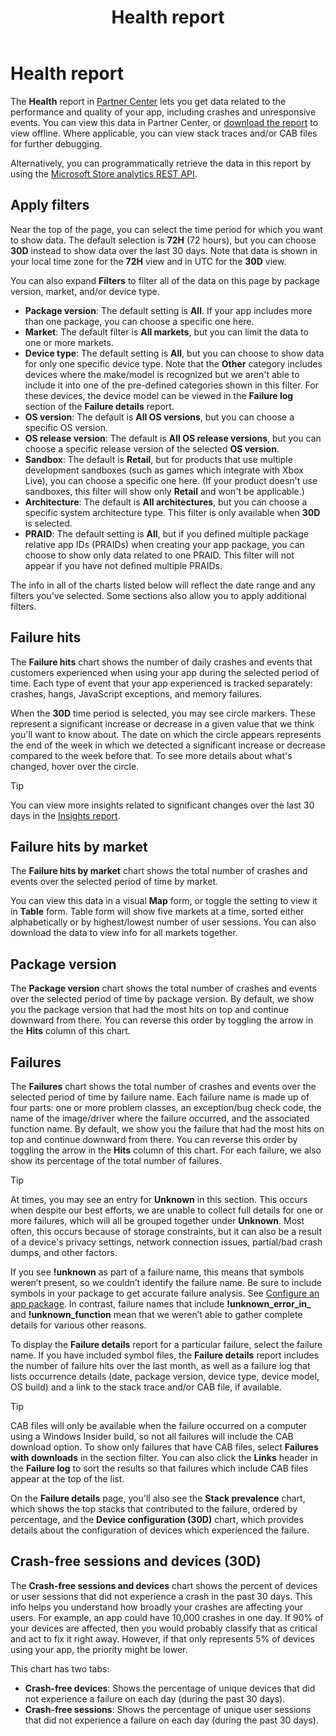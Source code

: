 ﻿---
Description: The Health report in Partner Center lets you get data related to the performance and quality of your app, including crashes and unresponsive events.
title: Health report
ms.assetid: 4F671543-1E91-4E59-88A3-638E3E64539A
ms.date: 10/31/2018
ms.topic: article
keywords: windows 10, uwp, health, crashes, unresponsive events, app health, health data, stack trace, cab file, failure, failures, pdb, symbols
ms.localizationpriority: medium
---
# Health report

The **Health** report in [Partner Center](https://partner.microsoft.com/dashboard) lets you get data related to the performance and quality of your app, including crashes and unresponsive events. You can view this data in Partner Center, or [download the report](download-analytic-reports.md) to view offline. Where applicable, you can view stack traces and/or CAB files for further debugging.

Alternatively, you can programmatically retrieve the data in this report by using the [Microsoft Store analytics REST API](../monetize/access-analytics-data-using-windows-store-services.md).


## Apply filters

Near the top of the page, you can select the time period for which you want to show data. The default selection is **72H** (72 hours), but you can choose **30D** instead to show data over the last 30 days. Note that data is shown in your local time zone for the **72H** view and in UTC for the **30D** view.

You can also expand **Filters** to filter all of the data on this page by package version, market, and/or device type.

-   **Package version**: The default setting is **All**. If your app includes more than one package, you can choose a specific one here.
-   **Market**: The default filter is **All markets**, but you can limit the data to one or more markets.
-   **Device type**: The default setting is **All**, but you can choose to show data for only one specific device type. Note that the **Other** category includes devices where the make/model is recognized but we aren't able to include it into one of the pre-defined categories shown in this filter. For these devices, the device model can be viewed in the **Failure log** section of the **Failure details** report.  
-   **OS version**: The default is **All OS versions**, but you can choose a specific OS version.
-   **OS release version**: The default is **All OS release versions**, but you can choose a specific release version of the selected **OS version**.
-   **Sandbox**: The default is **Retail**, but for products that use multiple development sandboxes (such as games which integrate with Xbox Live), you can choose a specific one here. (If your product doesn't use sandboxes, this filter will show only **Retail** and won't be applicable.)
-   **Architecture**: The default is **All architectures**, but you can choose a specific system architecture type. This filter is only available when **30D** is selected.
-   **PRAID**: The default setting is **All**, but if you defined multiple package relative app IDs (PRAIDs) when creating your app package, you can choose to show only data related to one PRAID. This filter will not appear if you have not defined multiple PRAIDs.

The info in all of the charts listed below will reflect the date range and any filters you've selected. Some sections also allow you to apply additional filters.


## Failure hits

The **Failure hits** chart shows the number of daily crashes and events that customers experienced when using your app during the selected period of time. Each type of event that your app experienced is tracked separately: crashes, hangs, JavaScript exceptions, and memory failures.

When the **30D** time period is selected, you may see circle markers. These represent a significant increase or decrease in a given value that we think you'll want to know about. The date on which the circle appears represents the end of the week in which we detected a significant increase or decrease compared to the week before that. To see more details about what's changed, hover over the circle.  

> [!TIP]
> You can view more insights related to significant changes over the last 30 days in the [Insights report](insights-report.md).

## Failure hits by market

The **Failure hits by market** chart shows the total number of crashes and events over the selected period of time by market.

You can view this data in a visual **Map** form, or toggle the setting to view it in **Table** form. Table form will show five markets at a time, sorted either alphabetically or by highest/lowest number of user sessions. You can also download the data to view info for all markets together.


## Package version

The **Package version** chart shows the total number of crashes and events over the selected period of time by package version. By default, we show you the package version that had the most hits on top and continue downward from there. You can reverse this order by toggling the arrow in the **Hits** column of this chart.

## Failures

The **Failures** chart shows the total number of crashes and events over the selected period of time by failure name. Each failure name is made up of four parts: one or more problem classes, an exception/bug check code, the name of the image/driver where the failure occurred, and the associated function name. By default, we show you the failure that had the most hits on top and continue downward from there. You can reverse this order by toggling the arrow in the **Hits** column of this chart. For each failure, we also show its percentage of the total number of failures.

> [!TIP]
> At times, you may see an entry for **Unknown** in this section. This occurs when despite our best efforts, we are unable to collect full details for one or more failures, which will all be grouped together under **Unknown**. Most often, this occurs because of storage constraints, but it can also be a result of a device's privacy settings, network connection issues, partial/bad crash dumps, and other factors.
>
> If you see **!unknown** as part of a failure name, this means that symbols weren’t present, so we couldn’t identify the failure name. Be sure to include symbols in your package to get accurate failure analysis. See [Configure an app package](/windows/msix/package/packaging-uwp-apps#configure-an-app-package). In contrast, failure names that include **!unknown_error_in_** and **!unknown_function** mean that we weren’t able to gather complete details for various other reasons.

To display the **Failure details** report for a particular failure, select the failure name. If you have included symbol files, the **Failure details** report includes the number of failure hits over the last month, as well as a failure log that lists occurrence details (date, package version, device type, device model, OS build) and a link to the stack trace and/or CAB file, if available.

> [!TIP]
> CAB files will only be available when the failure occurred on a computer using a Windows Insider build, so not all failures will include the CAB download option. To show only failures that have CAB files, select **Failures with downloads** in the section filter. You can also click the **Links** header in the **Failure log** to sort the results so that failures which include CAB files appear at the top of the list.

On the **Failure details** page, you'll also see the **Stack prevalence** chart, which shows the top stacks that contributed to the failure, ordered by percentage, and the **Device configuration (30D)** chart, which provides details about the configuration of devices which experienced the failure. 


## Crash-free sessions and devices (30D)

The **Crash-free sessions and devices** chart shows the percent of devices or user sessions that did not experience a crash in the past 30 days. This info helps you understand how broadly your crashes are affecting your users. For example, an app could have 10,000 crashes in one day. If 90% of your devices are affected, then you would probably classify that as critical and act to fix it right away. However, if that only represents 5% of devices using your app, the priority might be lower.

This chart has two tabs:
- **Crash-free devices**: Shows the percentage of unique devices that did not experience a failure on each day (during the past 30 days).
- **Crash-free sessions**: Shows the percentage of unique user sessions that did not experience a failure on each day (during the past 30 days).


 

 
